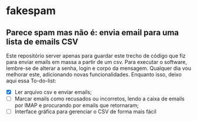 # fakespam
## Parece spam mas não é: envia email para uma lista de emails CSV
Este repositório server apenas para guardar este trecho de código que fiz para enviar emails em massa a partir de um csv.
Para executar o software, lembre-se de alterar a senha, login e corpo da mensagem.
Qualquer dia vou melhorar este, adicionando novas funcionalidades. Enquanto isso, deixo aqui essa To-do-list:

- [x] Ler arquivo csv e enviar emails;
- [ ] Marcar emails como recusados ou incorretos, lendo a caixa de emails por IMAP e procurando por emails que retornaram;
- [ ] Interface gráfica para gerenciar o CSV de forma mais fácil
